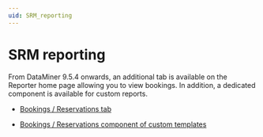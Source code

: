 ```yaml
---
uid: SRM_reporting
---
```


# SRM reporting

From DataMiner 9.5.4 onwards, an additional tab is available on the Reporter home page allowing you to view bookings. In addition, a dedicated component is available for custom reports.

- [Bookings / Reservations tab](xref:Bookings_Reservations_tab#bookings--reservations-tab)

- [Bookings / Reservations component of custom templates](xref:Bookings_Reservations_component_of_custom_templates#bookings--reservations-component-of-custom-templates)
